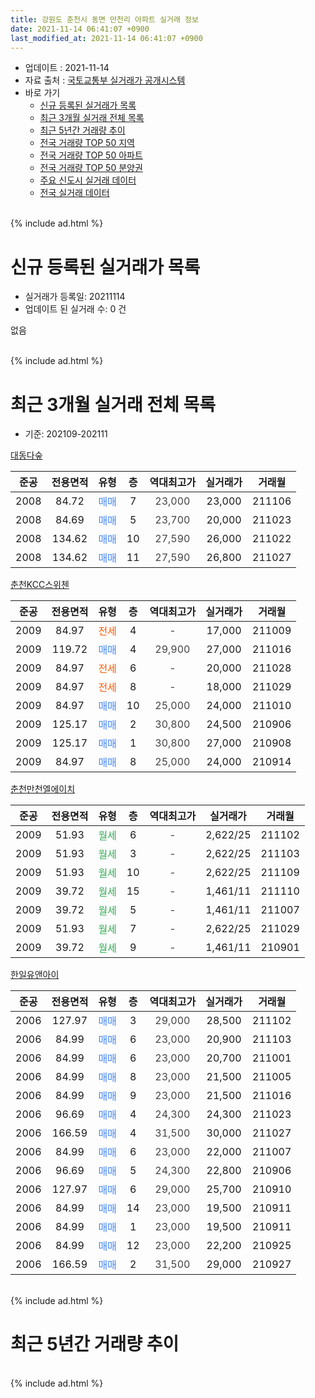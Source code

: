 ```yaml
---
title: 강원도 춘천시 동면 만천리 아파트 실거래 정보
date: 2021-11-14 06:41:07 +0900
last_modified_at: 2021-11-14 06:41:07 +0900
---
```


* 업데이트 : 2021-11-14
* 자료 출처 : [국토교통부 실거래가 공개시스템](http://rt.molit.go.kr)
* 바로 가기
    * [신규 등록된 실거래가 목록](#신규-등록된-실거래가-목록)
    * [최근 3개월 실거래 전체 목록](#최근-3개월-실거래-전체-목록)
    * [최근 5년간 거래량 추이](#최근-5년간-거래량-추이)
    * [전국 거래량 TOP 50 지역](https://inasie.github.io/apt-trade-info/최근-3개월-전국에서-가장-거래가-많이-발생한-지역)
    * [전국 거래량 TOP 50 아파트](https://inasie.github.io/apt-trade-info/최근-3개월-전국에서-가장-거래가-많이-발생한-아파트)
    * [전국 거래량 TOP 50 분양권](https://inasie.github.io/apt-trade-info/최근-3개월-전국에서-가장-거래가-많이-발생한-분양권)
    * [주요 신도시 실거래 데이터](https://inasie.github.io/apt-trade-info/주요-신도시)
    * [전국 실거래 데이터](https://inasie.github.io/apt-trade-info/전국)
<br>
{% include ad.html %}
<br>

# 신규 등록된 실거래가 목록
* 실거래가 등록일: 20211114
* 업데이트 된 실거래 수: 0 건

없음

<br>
{% include ad.html %}
<br>

# 최근 3개월 실거래 전체 목록
* 기준: 202109-202111


[대동다숲](https://search.naver.com/search.naver?query=%EA%B0%95%EC%9B%90%EB%8F%84+%EC%B6%98%EC%B2%9C%EC%8B%9C+%EB%8F%99%EB%A9%B4+%EB%A7%8C%EC%B2%9C%EB%A6%AC+%EB%8C%80%EB%8F%99%EB%8B%A4%EC%88%B2)

|준공|전용면적|유형|층|역대최고가|실거래가|거래월|
|:---:|:---:|:---:|:---:|:---:|:---:|:---:|
|2008|84.72|<span style="color:#4285f3">매매</span>|7|<span style="color:#444444">23,000</span>|23,000|211106|
|2008|84.69|<span style="color:#4285f3">매매</span>|5|<span style="color:#444444">23,700</span>|20,000|211023|
|2008|134.62|<span style="color:#4285f3">매매</span>|10|<span style="color:#444444">27,590</span>|26,000|211022|
|2008|134.62|<span style="color:#4285f3">매매</span>|11|<span style="color:#444444">27,590</span>|26,800|211027|

[춘천KCC스위첸](https://search.naver.com/search.naver?query=%EA%B0%95%EC%9B%90%EB%8F%84+%EC%B6%98%EC%B2%9C%EC%8B%9C+%EB%8F%99%EB%A9%B4+%EB%A7%8C%EC%B2%9C%EB%A6%AC+%EC%B6%98%EC%B2%9CKCC%EC%8A%A4%EC%9C%84%EC%B2%B8)

|준공|전용면적|유형|층|역대최고가|실거래가|거래월|
|:---:|:---:|:---:|:---:|:---:|:---:|:---:|
|2009|84.97|<span style="color:#ff5a00">전세</span>|4|<span style="color:#444444">-</span>|17,000|211009|
|2009|119.72|<span style="color:#4285f3">매매</span>|4|<span style="color:#444444">29,900</span>|27,000|211016|
|2009|84.97|<span style="color:#ff5a00">전세</span>|6|<span style="color:#444444">-</span>|20,000|211028|
|2009|84.97|<span style="color:#ff5a00">전세</span>|8|<span style="color:#444444">-</span>|18,000|211029|
|2009|84.97|<span style="color:#4285f3">매매</span>|10|<span style="color:#444444">25,000</span>|24,000|211010|
|2009|125.17|<span style="color:#4285f3">매매</span>|2|<span style="color:#444444">30,800</span>|24,500|210906|
|2009|125.17|<span style="color:#4285f3">매매</span>|1|<span style="color:#444444">30,800</span>|27,000|210908|
|2009|84.97|<span style="color:#4285f3">매매</span>|8|<span style="color:#444444">25,000</span>|24,000|210914|

[춘천만천엘에이치](https://search.naver.com/search.naver?query=%EA%B0%95%EC%9B%90%EB%8F%84+%EC%B6%98%EC%B2%9C%EC%8B%9C+%EB%8F%99%EB%A9%B4+%EB%A7%8C%EC%B2%9C%EB%A6%AC+%EC%B6%98%EC%B2%9C%EB%A7%8C%EC%B2%9C%EC%97%98%EC%97%90%EC%9D%B4%EC%B9%98)

|준공|전용면적|유형|층|역대최고가|실거래가|거래월|
|:---:|:---:|:---:|:---:|:---:|:---:|:---:|
|2009|51.93|<span style="color:#34a853">월세</span>|6|<span style="color:#444444">-</span>|2,622/25|211102|
|2009|51.93|<span style="color:#34a853">월세</span>|3|<span style="color:#444444">-</span>|2,622/25|211103|
|2009|51.93|<span style="color:#34a853">월세</span>|10|<span style="color:#444444">-</span>|2,622/25|211109|
|2009|39.72|<span style="color:#34a853">월세</span>|15|<span style="color:#444444">-</span>|1,461/11|211110|
|2009|39.72|<span style="color:#34a853">월세</span>|5|<span style="color:#444444">-</span>|1,461/11|211007|
|2009|51.93|<span style="color:#34a853">월세</span>|7|<span style="color:#444444">-</span>|2,622/25|211029|
|2009|39.72|<span style="color:#34a853">월세</span>|9|<span style="color:#444444">-</span>|1,461/11|210901|

[한일유앤아이](https://search.naver.com/search.naver?query=%EA%B0%95%EC%9B%90%EB%8F%84+%EC%B6%98%EC%B2%9C%EC%8B%9C+%EB%8F%99%EB%A9%B4+%EB%A7%8C%EC%B2%9C%EB%A6%AC+%ED%95%9C%EC%9D%BC%EC%9C%A0%EC%95%A4%EC%95%84%EC%9D%B4)

|준공|전용면적|유형|층|역대최고가|실거래가|거래월|
|:---:|:---:|:---:|:---:|:---:|:---:|:---:|
|2006|127.97|<span style="color:#4285f3">매매</span>|3|<span style="color:#444444">29,000</span>|28,500|211102|
|2006|84.99|<span style="color:#4285f3">매매</span>|6|<span style="color:#444444">23,000</span>|20,900|211103|
|2006|84.99|<span style="color:#4285f3">매매</span>|6|<span style="color:#444444">23,000</span>|20,700|211001|
|2006|84.99|<span style="color:#4285f3">매매</span>|8|<span style="color:#444444">23,000</span>|21,500|211005|
|2006|84.99|<span style="color:#4285f3">매매</span>|9|<span style="color:#444444">23,000</span>|21,500|211016|
|2006|96.69|<span style="color:#4285f3">매매</span>|4|<span style="color:#444444">24,300</span>|24,300|211023|
|2006|166.59|<span style="color:#4285f3">매매</span>|4|<span style="color:#444444">31,500</span>|30,000|211027|
|2006|84.99|<span style="color:#4285f3">매매</span>|6|<span style="color:#444444">23,000</span>|22,000|211007|
|2006|96.69|<span style="color:#4285f3">매매</span>|5|<span style="color:#444444">24,300</span>|22,800|210906|
|2006|127.97|<span style="color:#4285f3">매매</span>|6|<span style="color:#444444">29,000</span>|25,700|210910|
|2006|84.99|<span style="color:#4285f3">매매</span>|14|<span style="color:#444444">23,000</span>|19,500|210911|
|2006|84.99|<span style="color:#4285f3">매매</span>|1|<span style="color:#444444">23,000</span>|19,500|210911|
|2006|84.99|<span style="color:#4285f3">매매</span>|12|<span style="color:#444444">23,000</span>|22,200|210925|
|2006|166.59|<span style="color:#4285f3">매매</span>|2|<span style="color:#444444">31,500</span>|29,000|210927|


<br>
{% include ad.html %}
<br>

# 최근 5년간 거래량 추이


<div style="width:100%;">
    <canvas id="deal_progress" height="200"></canvas>
</div>

<script>
new Chart(document.getElementById("deal_progress"), {
    type: 'line',
    data: {
        labels: ['201611','201612','201701','201702','201703','201704','201705','201706','201707','201708','201709','201710','201711','201712','201801','201802','201803','201804','201805','201806','201807','201808','201809','201810','201811','201812','201901','201902','201903','201904','201905','201906','201907','201908','201909','201910','201911','201912','202001','202002','202003','202004','202005','202006','202007','202008','202009','202010','202011','202012','202101','202102','202103','202104','202105','202106','202107','202108','202109','202110','202111'],
        datasets: [{
            label: '매매',
            pointRadius: 1,
            data: [8, 5, 5, 9, 6, 6, 9, 8, 5, 7, 7, 8, 4, 0, 3, 2, 6, 2, 5, 4, 1, 4, 2, 5, 3, 2, 1, 3, 4, 5, 3, 1, 2, 6, 2, 8, 2, 6, 7, 6, 2, 7, 6, 9, 12, 5, 10, 11, 5, 16, 10, 5, 14, 24, 16, 12, 15, 6, 9, 11, 3],
            borderColor: "rgba(255, 201, 14, 1)",
            backgroundColor: "rgba(255, 201, 14, 0.5)",
            fill: false,
            lineTension: 0
        },{
            label: '전월세',
            pointRadius: 1,
            data: [5, 4, 4, 4, 2, 6, 2, 6, 4, 3, 3, 8, 26, 3, 14, 7, 10, 11, 5, 5, 8, 9, 3, 3, 8, 2, 7, 5, 2, 5, 4, 0, 2, 9, 4, 8, 21, 5, 12, 4, 8, 7, 3, 6, 11, 7, 2, 8, 4, 5, 2, 2, 2, 2, 4, 4, 3, 5, 1, 5, 4],
            borderColor: "rgba(0, 141, 185, 1)",
            backgroundColor: "rgba(0, 141, 185, 0.5)",
            fill: false,
            lineTension: 0
        }
        ]
    },
    options: {
        responsive: true,
        title: {
            display: false
        },
        tooltips: {
            mode: 'index',
            intersect: false
        },
        hover: {
            mode: 'nearest',
            intersect: true
        },
        scales: {
            xAxes: [{
                display: true,
                scaleLabel: {
                    display: true,
                    labelString: '년/월'
                }
            }],
            yAxes: [{
                display: true,
                ticks: {
                    suggestedMin: 0,
                },
                scaleLabel: {
                    display: true,
                    labelString: '실거래 수'
                }
            }]
        }
    }
});

</script>


<br>
{% include ad.html %}
<br>

